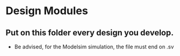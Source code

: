 # Design Modules
## Put on this folder every design you develop. 
- Be advised, for the Modelsim simulation, the file must end on .sv